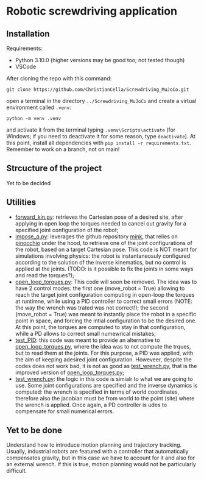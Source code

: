# Robotic screwdriving application

## Installation
Requirements:
- Python 3.10.0 (higher versions may be good too; not tested though)
- VSCode

After cloning the repo with this command:

```
git clone https://github.com/ChristianCella/Screwdriving_MuJoCo.git
```

open a terminal in the directory ```../Screwdriving_MuJoCo``` and create a virtual environment called ```.venv```:

```
python -m venv .venv
```
and activate it from the terminal typing ```.venv\Scripts\activate``` (for Windows; if you need to deactivate it for some reason, type ```deactivate```). At this point, install all dependencies with ```pip install -r requirements.txt```. Remember to work on a branch, not on main!

## Strcucture of the project
Yet to be decided

## Utilities
- [forward_kin.py](https://github.com/ChristianCella/Screwdriving_MuJoCo/blob/main/forward_kin.py): retrieves the Cartesian pose of a desired site, after applying in open loop the torques needed to cancel out gravity for a specified joint configuration of the robot;
- [impose_q.py](https://github.com/ChristianCella/Screwdriving_MuJoCo/blob/main/impose_q.py): leverages the github repository [mink](https://github.com/kevinzakka/mink/tree/main), that relies on [pinocchio](https://github.com/stack-of-tasks/pinocchio) under the hood, to retrieve one of the joint configurations of the robot, based on a target Cartesian pose. This code is NOT meant for simulations involving physics: the robot is instantaneosuly configured according to the solution of the inverse kinematics, but no control is applied at the joints. (TODO: is it possible to fix the joints in some ways and read the torques?);
- [open_loop_torques.py](https://github.com/ChristianCella/Screwdriving_MuJoCo/blob/main/open_loop_torques.py): This code will soon be removed. The idea was to have 2 control modes: the first one (move_robot = True) allowing to reach the target joint configuration computing in open-loop the torques at runtimne, while using a PID controller to correct small errors (NOTE: the way the wrench was trated was not correct!); the second (move_robot = True) was meant to instantly place the robot in a specific point in space, and forcing the intial configuration to be the desired one. At this point, the torques are computed to stay in that configuration, while a PD allows to correct small numewrical mistakes; 
- [test_PID](https://github.com/ChristianCella/Screwdriving_MuJoCo/blob/main/test_PID.py): this code was meant to provide an alternative to [open_loop_torques.py](), where the idea was to not compute the trques, but to read them at the joints. For this purpose, a PID was applied, with the aim of keeping adesired joint configuration. Howeveer, despite the codes does not work bad, it is not as good as [test_wrench.py](https://github.com/ChristianCella/Screwdriving_MuJoCo/blob/main/test_wrench.py), that is the improved version of [open_loop_torques.py](https://github.com/ChristianCella/Screwdriving_MuJoCo/blob/main/open_loop_torques.py);
- [test_wrench.py](https://github.com/ChristianCella/Screwdriving_MuJoCo/blob/main/test_wrench.py): the logic in this code is simialr to what we are going to use. Some joint configurations are specified and the inverse dynamics is computed: the wrench is specified in terms of world coordinates, therefore also the jacobian must be from world to the point (site) where the wrench is applied. Once again, a PD controller is udes to compensate for small numerical errors. 

## Yet to be done

Understand how to introduce motion planning and trajectory tracking. Usually, industrial robots are featured with a controller that automatically compensates gravity, but in this case we have to account for it and also for an external wrench. If this is true, motion planning would not be particularly difficult.